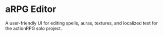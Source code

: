 # aRPG Editor
A user-friendly UI for editing spells, auras, textures, and localized text for the actionRPG solo project.